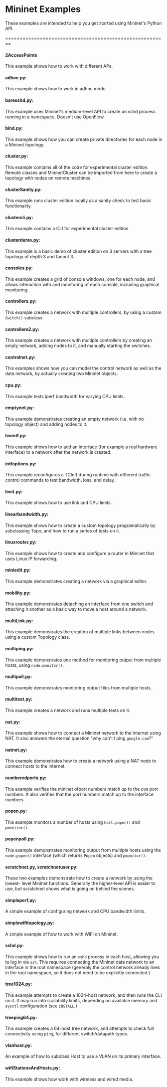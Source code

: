 Mininet Examples
========================================================

These examples are intended to help you get started using
Mininet's Python API.

========================================================

#### 2AccessPoints

This example shows how to work with different APs.

#### adhoc.py:

This example shows how to work in adhoc mode.

#### baresshd.py:

This example uses Mininet's medium-level API to create an sshd
process running in a namespace. Doesn't use OpenFlow.

#### bind.py:

This example shows how you can create private directories for each
node in a Mininet topology.

#### cluster.py:

This example contains all of the code for experimental cluster
edition. Remote classes and MininetCluster can be imported from
here to create a topology with nodes on remote machines.

#### clusterSanity.py:

This example runs cluster edition locally as a sanity check to test
basic functionality.

#### clustercli.py:

This example contains a CLI for experimental cluster edition.

#### clusterdemo.py:

This example is a basic demo of cluster edition on 3 servers with
a tree topology of depth 3 and fanout 3.

#### consoles.py:

This example creates a grid of console windows, one for each node,
and allows interaction with and monitoring of each console, including
graphical monitoring.

#### controllers.py:

This example creates a network with multiple controllers, by
using a custom `Switch()` subclass.

#### controllers2.py:

This example creates a network with multiple controllers by
creating an empty network, adding nodes to it, and manually
starting the switches.

#### controlnet.py:

This examples shows how you can model the control network as well
as the data network, by actually creating two Mininet objects.

#### cpu.py:

This example tests iperf bandwidth for varying CPU limits.

#### emptynet.py:

This example demonstrates creating an empty network (i.e. with no
topology object) and adding nodes to it.

#### hwintf.py:

This example shows how to add an interface (for example a real
hardware interface) to a network after the network is created.

#### intfoptions.py:

This example reconfigures a TCIntf during runtime with different
traffic control commands to test bandwidth, loss, and delay.

#### limit.py:

This example shows how to use link and CPU limits.

#### linearbandwidth.py:

This example shows how to create a custom topology programatically
by subclassing Topo, and how to run a series of tests on it.

#### linuxrouter.py:

This example shows how to create and configure a router in Mininet
that uses Linux IP forwarding.

#### miniedit.py:

This example demonstrates creating a network via a graphical editor.

#### mobility.py:

This example demonstrates detaching an interface from one switch and
attaching it another as a basic way to move a host around a network.

#### multiLink.py:

This example demonstrates the creation of multiple links between
nodes using a custom Topology class.

#### multiping.py:

This example demonstrates one method for
monitoring output from multiple hosts, using `node.monitor()`.

#### multipoll.py:

This example demonstrates monitoring output files from multiple hosts.

#### multitest.py:

This example creates a network and runs multiple tests on it.

#### nat.py:

This example shows how to connect a Mininet network to the Internet
using NAT. It also answers the eternal question "why can't I ping
`google.com`?"

#### natnet.py:

This example demonstrates how to create a network using a NAT node
to connect hosts to the internet.

#### numberedports.py:

This example verifies the mininet ofport numbers match up to the ovs port numbers.
It also verifies that the port numbers match up to the interface numbers

#### popen.py:

This example monitors a number of hosts using `host.popen()` and
`pmonitor()`.

#### popenpoll.py:

This example demonstrates monitoring output from multiple hosts using
the `node.popen()` interface (which returns `Popen` objects) and `pmonitor()`.

#### scratchnet.py, scratchnetuser.py:

These two examples demonstrate how to create a network by using the lowest-
level Mininet functions. Generally the higher-level API is easier to use,
but scratchnet shows what is going on behind the scenes.

#### simpleperf.py:

A simple example of configuring network and CPU bandwidth limits.

#### simplewifitopology.py:

A simple example of how to work with WiFi on Mininet.

#### sshd.py:

This example shows how to run an `sshd` process in each host, allowing
you to log in via `ssh`. This requires connecting the Mininet data network
to an interface in the root namespace (generaly the control network
already lives in the root namespace, so it does not need to be explicitly
connected.)

#### tree1024.py:

This example attempts to create a 1024-host network, and then runs the
CLI on it. It may run into scalability limits, depending on available
memory and `sysctl` configuration (see `INSTALL`.)

#### treeping64.py:

This example creates a 64-host tree network, and attempts to check full
connectivity using `ping`, for different switch/datapath types.

#### vlanhost.py:

An example of how to subclass Host to use a VLAN on its primary interface.

#### wifiStationsAndHosts.py:

This example shows how work with wireless and wired media.

